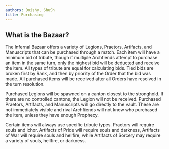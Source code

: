 ```yaml
---
authors: Doishy, ShuSh
title: Purchasing
---
```


## What is the Bazaar?

The Infernal Bazaar offers a variety of Legions, Praetors, Artifacts, and Manuscripts that can be purchased through a match. Each item will have a minimum bid of tribute, though if multiple Archfiends attempt to purchase an item in the same turn, only the highest bid will be deducted and receive the item. All types of tribute are equal for calculating bids. Tied bids are broken first by Rank, and then by priority of the Order that the bid was made. All purchased items will be received after all Orders have resolved in the turn resolution.

Purchased Legions will be spawned on a canton closest to the stronghold. If there are no controlled cantons, the Legion will not be received.
Purchased Praetors, Artifacts, and Manuscripts will go directly to the vault. These are not immediately visible and rival Archfiends will not know who purchased the item, unless they have enough Prophecy.

Certain items will always use specific tribute types. Praetors will require souls and ichor. Artifacts of Pride will require souls and darkness, Artifacts of War will require souls and hellfire, while Artifacts of Sorcery may require a variety of souls, hellfire, or darkness.
